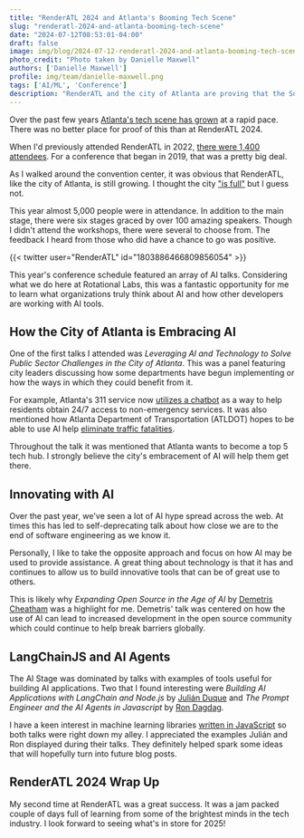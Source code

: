 ```yaml
---
title: "RenderATL 2024 and Atlanta's Booming Tech Scene"
slug: "renderatl-2024-and-atlanta-booming-tech-scene"
date: "2024-07-12T08:53:01-04:00"
draft: false
image: img/blog/2024-07-12-renderatl-2024-and-atlanta-booming-tech-scene/render-atl.webp
photo_credit: "Photo taken by Danielle Maxwell"
authors: ['Danielle Maxwell']
profile: img/team/danielle-maxwell.png
tags: ['AI/ML', 'Conference']
description: "RenderATL and the city of Atlanta are proving that the South's tech scene has something to say."
---
```


Over the past few years [Atlanta's tech scene has grown](https://www.bizjournals.com/atlanta/news/2022/10/28/5-trends-in-atlanta-s-growing-tech-scene.html) at a rapid pace. There was no better place for proof of this than at RenderATL 2024.

<!--more-->
When I'd previously attended RenderATL in 2022, [there were 1,400 attendees](https://x.com/RenderATL/status/1535341544923865090). For a conference that began in 2019, that was a pretty big deal.

As I walked around the convention center, it was obvious that RenderATL, like the city of Atlanta, is still growing. I thought the city ["is full"](https://www.11alive.com/article/news/local/atlanta-major-population-jump-census-data/85-11e42b68-f528-45c1-873a-e0948b5e9dfd) but I guess not. 

This year almost 5,000 people were in attendance. In addition to the main stage, there were six stages graced by over 100 amazing speakers. Though I didn't attend the workshops, there were several to choose from. The feedback I heard from those who did have a chance to go was positive.

{{< twitter user="RenderATL" id="1803886466809856054" >}}

This year's conference schedule featured an array of AI talks. Considering what we do here at Rotational Labs, this was a fantastic opportunity for me to learn what organizations truly think about AI and how other developers are working with AI tools.

## How the City of Atlanta is Embracing AI
One of the first talks I attended was *Leveraging AI and Technology to Solve Public Sector Challenges in the City of Atlanta*. This was a panel featuring city leaders discussing how some departments have begun implementing or how the ways in which they could benefit from it.

For example, Atlanta's 311 service now [utilizes a chatbot](https://www.atlantaga.gov/government/departments/customer-service-atl311/atl311-chatbot) as a way to help residents obtain 24/7 access to non-emergency services. It was also mentioned how Atlanta Department of Transportation (ATLDOT) hopes to be able to use AI help [eliminate traffic fatalities](https://atldot.atlantaga.gov/programs/vision-zero#:~:text=Administered%20by%20Atlanta%20Department%20of,management%2C%20and%20other%20proven%20strategies.).

Throughout the talk it was mentioned that Atlanta wants to become a top 5 tech hub. I strongly believe the city's embracement of AI will help them get there.

## Innovating with AI
Over the past year, we've seen a lot of AI hype spread across the web. At times this has led to self-deprecating talk about how close we are to the end of software engineering as we know it.

Personally, I like to take the opposite approach and focus on how AI may be used to provide assistance. A great thing about technology is that it has and continues to allow us to build innovative tools that can be of great use to others.  

This is likely why *Expanding Open Source in the Age of AI* by [Demetris Cheatham](https://x.com/dwcheatham) was a highlight for me. Demetris' talk was centered on how the use of AI can lead to increased development in the open source community which could continue to help break barriers globally.

## LangChainJS and AI Agents
The AI Stage was dominated by talks with examples of tools useful for building AI applications. Two that I found interesting were *Building AI Applications with LangChain and Node.js* by [Julián Duque](https://twitter.com/julian_duque) and *The Prompt Engineer and the AI Agents in Javascript* by [Ron Dagdag](https://twitter.com/rondagdag).

I have a keen interest in machine learning libraries [written in JavaScript](/blog/5-javascript-libraries-to-use-for-machine-learning/) so both talks were right down my alley. I appreciated the examples Julián and Ron displayed during their talks. They definitely helped spark some ideas that will hopefully turn into future blog posts.


## RenderATL 2024 Wrap Up
My second time at RenderATL was a great success. It was a jam packed couple of days full of learning from some of the brightest minds in the tech industry. I look forward to seeing what's in store for 2025!